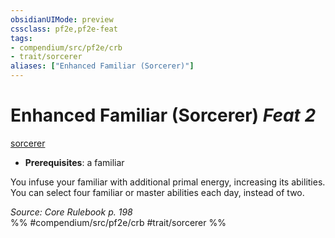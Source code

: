```yaml
---
obsidianUIMode: preview
cssclass: pf2e,pf2e-feat
tags:
- compendium/src/pf2e/crb
- trait/sorcerer
aliases: ["Enhanced Familiar (Sorcerer)"]
---
```

# Enhanced Familiar (Sorcerer)  *Feat 2*  
[sorcerer](Reference/Rules/Traits/sorcerer.md "Sorcerer Class Trait")  

- **Prerequisites**: a familiar

You infuse your familiar with additional primal energy, increasing its abilities. You can select four familiar or master abilities each day, instead of two.

*Source: Core Rulebook p. 198*  
%% #compendium/src/pf2e/crb #trait/sorcerer %%
